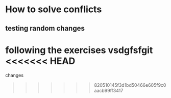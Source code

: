# How to solve conflicts
## testing random changes

following the exercises
vsdgfsfgit 
<<<<<<< HEAD
=======
changes
>>>>>>> 820510145f3d1bd50466e605f9c0aacb99ff3417
